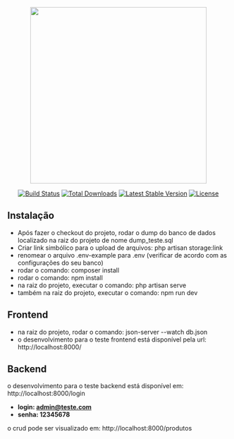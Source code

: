 <p align="center"><a href="https://laravel.com" target="_blank"><img src="https://raw.githubusercontent.com/laravel/art/master/logo-lockup/5%20SVG/2%20CMYK/1%20Full%20Color/laravel-logolockup-cmyk-red.svg" width="400"></a></p>

<p align="center">
<a href="https://travis-ci.org/laravel/framework"><img src="https://travis-ci.org/laravel/framework.svg" alt="Build Status"></a>
<a href="https://packagist.org/packages/laravel/framework"><img src="https://img.shields.io/packagist/dt/laravel/framework" alt="Total Downloads"></a>
<a href="https://packagist.org/packages/laravel/framework"><img src="https://img.shields.io/packagist/v/laravel/framework" alt="Latest Stable Version"></a>
<a href="https://packagist.org/packages/laravel/framework"><img src="https://img.shields.io/packagist/l/laravel/framework" alt="License"></a>
</p>

## Instalação

- Após fazer o checkout do projeto, rodar o dump do banco de dados localizado na raiz do projeto de nome dump_teste.sql
- Criar link simbólico para o upload de arquivos: php artisan storage:link
- renomear o arquivo .env-example para .env (verificar de acordo com as configurações do seu banco)
- rodar o comando: composer install
- rodar o comando: npm install
- na raiz do projeto, executar o comando: php artisan serve
- também na raiz do projeto, executar o comando: npm run dev

## Frontend

- na raiz do projeto, rodar o comando: json-server --watch db.json
- o desenvolvimento para o teste frontend está disponível pela url: http://localhost:8000/


## Backend

o desenvolvimento para o teste backend está disponível em: http://localhost:8000/login
- **login: admin@teste.com**
- **senha: 12345678**

o crud pode ser visualizado em: http://localhost:8000/produtos

